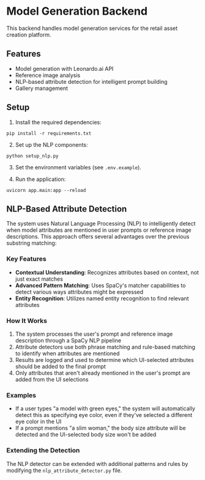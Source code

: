 # Model Generation Backend

This backend handles model generation services for the retail asset creation platform.

## Features

- Model generation with Leonardo.ai API
- Reference image analysis
- NLP-based attribute detection for intelligent prompt building
- Gallery management

## Setup

1. Install the required dependencies:
```
pip install -r requirements.txt
```

2. Set up the NLP components:
```
python setup_nlp.py
```

3. Set the environment variables (see `.env.example`).

4. Run the application:
```
uvicorn app.main:app --reload
```

## NLP-Based Attribute Detection

The system uses Natural Language Processing (NLP) to intelligently detect when model attributes are mentioned in user prompts or reference image descriptions. This approach offers several advantages over the previous substring matching:

### Key Features

- **Contextual Understanding**: Recognizes attributes based on context, not just exact matches
- **Advanced Pattern Matching**: Uses SpaCy's matcher capabilities to detect various ways attributes might be expressed
- **Entity Recognition**: Utilizes named entity recognition to find relevant attributes

### How It Works

1. The system processes the user's prompt and reference image description through a SpaCy NLP pipeline
2. Attribute detectors use both phrase matching and rule-based matching to identify when attributes are mentioned
3. Results are logged and used to determine which UI-selected attributes should be added to the final prompt
4. Only attributes that aren't already mentioned in the user's prompt are added from the UI selections

### Examples

- If a user types "a model with green eyes," the system will automatically detect this as specifying eye color, even if they've selected a different eye color in the UI
- If a prompt mentions "a slim woman," the body size attribute will be detected and the UI-selected body size won't be added

### Extending the Detection

The NLP detector can be extended with additional patterns and rules by modifying the `nlp_attribute_detector.py` file. 